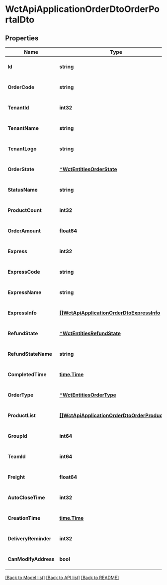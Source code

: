 # WctApiApplicationOrderDtoOrderPortalDto

## Properties
Name | Type | Description | Notes
------------ | ------------- | ------------- | -------------
**Id** | **string** |  | [optional] [default to null]
**OrderCode** | **string** | 订单号 | [optional] [default to null]
**TenantId** | **int32** | 店铺id | [optional] [default to null]
**TenantName** | **string** | 店铺名称 | [optional] [default to null]
**TenantLogo** | **string** | 店铺logo | [optional] [default to null]
**OrderState** | [***WctEntitiesOrderState**](WCT.Entities.OrderState.md) |  | [optional] [default to null]
**StatusName** | **string** | 订单状态名称 | [optional] [default to null]
**ProductCount** | **int32** | 商品数量 | [optional] [default to null]
**OrderAmount** | **float64** | 订单金额 | [optional] [default to null]
**Express** | **int32** | 快递公司 | [optional] [default to null]
**ExpressCode** | **string** | 快递单号 | [optional] [default to null]
**ExpressName** | **string** | 快递公司名 | [optional] [default to null]
**ExpressInfo** | [**[]WctApiApplicationOrderDtoExpressInfo**](WCT.Api.Application.Order.Dto.ExpressInfo.md) | 快递信息 | [optional] [default to null]
**RefundState** | [***WctEntitiesRefundState**](WCT.Entities.RefundState.md) |  | [optional] [default to null]
**RefundStateName** | **string** | 售后状态名 | [optional] [default to null]
**CompletedTime** | [**time.Time**](time.Time.md) | 收货时间 | [optional] [default to null]
**OrderType** | [***WctEntitiesOrderType**](WCT.Entities.OrderType.md) |  | [optional] [default to null]
**ProductList** | [**[]WctApiApplicationOrderDtoOrderProductDto**](WCT.Api.Application.Order.Dto.OrderProductDto.md) | 订单商品列表 | [optional] [default to null]
**GroupId** | **int64** | 拼团Id | [optional] [default to null]
**TeamId** | **int64** | 拼团组Id | [optional] [default to null]
**Freight** | **float64** | 运费 | [optional] [default to null]
**AutoCloseTime** | **int32** | 订单自动关闭时间 | [optional] [default to null]
**CreationTime** | [**time.Time**](time.Time.md) | 创建时间 | [optional] [default to null]
**DeliveryReminder** | **int32** | 提醒卖家发货次数 | [optional] [default to null]
**CanModifyAddress** | **bool** | 是否可以修改地址 | [optional] [default to null]

[[Back to Model list]](../README.md#documentation-for-models) [[Back to API list]](../README.md#documentation-for-api-endpoints) [[Back to README]](../README.md)

